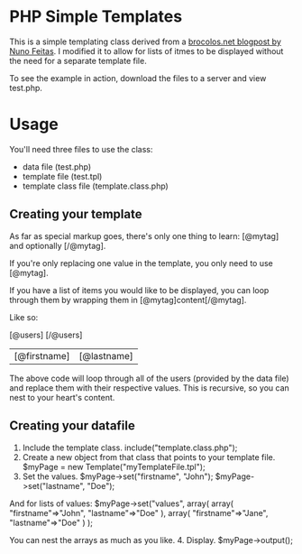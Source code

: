 PHP Simple Templates
====================

This is a simple templating class derived from a [brocolos.net blogpost by Nuno Feitas](http://www.broculos.net/en/article/how-make-simple-html-template-engine-php). I modified it to allow for lists of itmes to be displayed without the need for a separate template file.

To see the example in action, download the files to a server and view test.php.

Usage
=====

You'll need three files to use the class:
* data file (test.php)
* template file (test.tpl)
* template class file (template.class.php)

Creating your template
----------------------

As far as special markup goes, there's only one thing to learn: [@mytag] and optionally [/@mytag].

If you're only replacing one value in the template, you only need to use [@mytag].

If you have a list of items you would like to be displayed, you can loop through them by wrapping them in [@mytag]content[/@mytag].

Like so:

<table>
  [@users]
  <tr>
   <td>[@firstname]</td><td>[@lastname]</td> 
  </tr>
  [/@users]
</table>

The above code will loop through all of the users (provided by the data file) and replace them with their respective values. This is recursive, so you can nest to your heart's content.

Creating your datafile
----------------------

1. Include the template class.
  include("template.class.php");
2. Create a new object from that class that points to your template file.
  $myPage = new Template("myTemplateFile.tpl");
3. Set the values.
  $myPage->set("firstname", "John");
  $myPage->set("lastname", "Doe");

  And for lists of values:
  $myPage->set("values", array(
    array(
      "firstname"=>"John",
      "lastname"=>"Doe"
    ),
    array(
      "firstname"=>"Jane",
      "lastname"=>"Doe"
    )
  );

  You can nest the arrays as much as you like.
4. Display.
  $myPage->output();
